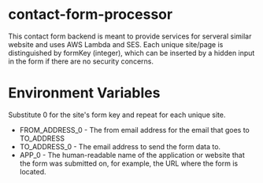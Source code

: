 # contact-form-processor

This contact form backend is meant to provide services for serveral similar website and uses AWS Lambda and SES. Each unique site/page is distinguished by formKey (integer), which can be inserted by a hidden input in the form <input id="formKey" name="formKey" type="hidden" value="FORM-KEY-HERE"> if there are no security concerns.

# Environment Variables
Substitute 0 for the site's form key and repeat for each unique site.
* FROM_ADDRESS_0 - The from email address for the email that goes to TO_ADDRESS
* TO_ADDRESS_0 - The email address to send the form data to.
* APP_0 - The human-readable name of the application or website that the form was submitted on, for example, the URL where the form is located.
